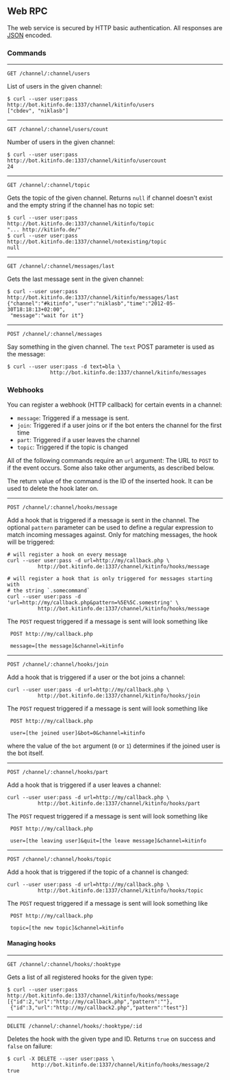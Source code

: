 ## Web RPC

The web service is secured by HTTP basic authentication. All responses are
[JSON](http://www.json.org) encoded.

### Commands

---

    GET /channel/:channel/users

List of users in the given channel:

    $ curl --user user:pass http://bot.kitinfo.de:1337/channel/kitinfo/users
    ["cbdev", "niklasb"]

---

    GET /channel/:channel/users/count

Number of users in the given channel:

    $ curl --user user:pass http://bot.kitinfo.de:1337/channel/kitinfo/usercount
    24

---

    GET /channel/:channel/topic

Gets the topic of the given channel. Returns `null` if channel doesn't exist and the
empty string if the channel has no topic set:

    $ curl --user user:pass http://bot.kitinfo.de:1337/channel/kitinfo/topic
    "... http://kitinfo.de/"
    $ curl --user user:pass http://bot.kitinfo.de:1337/channel/notexisting/topic
    null

---

    GET /channel/:channel/messages/last

Gets the last message sent in the given channel:

    $ curl --user user:pass http://bot.kitinfo.de:1337/channel/kitinfo/messages/last
    {"channel":"#kitinfo","user":"niklasb","time":"2012-05-30T18:18:13+02:00",
     "message":"wait for it"}

---

    POST /channel/:channel/messages

Say something in the given channel. The `text` POST parameter is used as the message:

    $ curl --user user:pass -d text=bla \
                  http://bot.kitinfo.de:1337/channel/kitinfo/messages

### Webhooks

You can register a webhook (HTTP callback) for certain events in a channel:

* `message`: Triggered if a message is sent.
* `join`: Triggered if a user joins or if the bot enters the channel for the
  first time
* `part`: Triggered if a user leaves the channel
* `topic`: Triggered if the topic is changed

All of the following commands require an `url` argument: The URL to `POST` to if the
event occurs. Some also take other arguments, as described below.

The return value of the command is the ID of the inserted hook. It can be used
to delete the hook later on.

---

    POST /channel/:channel/hooks/message

Add a hook that is triggered if a message is sent in the channel. The
optional `pattern` parameter can be used to define a regular expression to
match incoming messages against. Only for matching messages, the hook will be
triggered:

    # will register a hook on every message
    curl --user user:pass -d url=http://my/callback.php \
              http://bot.kitinfo.de:1337/channel/kitinfo/hooks/message

    # will register a hook that is only triggered for messages starting with
    # the string `.somecommand`
    curl --user user:pass -d 'url=http://my/callback.php&pattern=%5E%5C.somestring' \
              http://bot.kitinfo.de:1337/channel/kitinfo/hooks/message

The `POST` request triggered if a message is sent will look something like

     POST http://my/callback.php

     message=[the message]&channel=kitinfo

---

    POST /channel/:channel/hooks/join

Add a hook that is triggered if a user or the bot joins a channel:

    curl --user user:pass -d url=http://my/callback.php \
              http://bot.kitinfo.de:1337/channel/kitinfo/hooks/join

The `POST` request triggered if a message is sent will look something like

     POST http://my/callback.php

     user=[the joined user]&bot=0&channel=kitinfo

where the value of the `bot` argument (`0` or `1`) determines if the joined user is
the bot itself.

---

    POST /channel/:channel/hooks/part

Add a hook that is triggered if a user leaves a channel:

    curl --user user:pass -d url=http://my/callback.php \
              http://bot.kitinfo.de:1337/channel/kitinfo/hooks/part

The `POST` request triggered if a message is sent will look something like

     POST http://my/callback.php

     user=[the leaving user]&quit=[the leave message]&channel=kitinfo

---

    POST /channel/:channel/hooks/topic

Add a hook that is triggered if the topic of a channel is changed:

    curl --user user:pass -d url=http://my/callback.php \
              http://bot.kitinfo.de:1337/channel/kitinfo/hooks/topic

The `POST` request triggered if a message is sent will look something like

     POST http://my/callback.php

     topic=[the new topic]&channel=kitinfo

#### Managing hooks

---

    GET /channel/:channel/hooks/:hooktype

Gets a list of all registered hooks for the given type:

    $ curl --user user:pass http://bot.kitinfo.de:1337/channel/kitinfo/hooks/message
    [{"id":2,"url":"http://my/callback.php","pattern":""},
     {"id":3,"url":"http://my/callback2.php","pattern":"test"}]

---

    DELETE /channel/:channel/hooks/:hooktype/:id

Deletes the hook with the given type and ID. Returns `true` on success and
`false` on failure:

    $ curl -X DELETE --user user:pass \
            http://bot.kitinfo.de:1337/channel/kitinfo/hooks/message/2
    true

